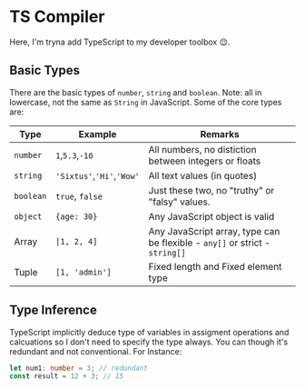 # TS Compiler

Here, I'm tryna add TypeScript to my developer toolbox 😌.

## Basic Types

There are the basic types of `number`, `string` and `boolean`. Note: all in lowercase, not the same as `String` in JavaScript.
Some of the core types are:

| Type      | Example                   | Remarks                                                                     |
| --------- | ------------------------- | --------------------------------------------------------------------------- |
| `number`  | `1`,`5.3`,`-10`           | All numbers, no distiction between integers or floats                       |
| `string`  | `'Sixtus'`,`'Hi'`,`'Wow'` | All text values (in quotes)                                                 |
| `boolean` | `true`, `false`           | Just these two, no "truthy" or "falsy" values.                              |
| `object`  | `{age: 30}`               | Any JavaScript object is valid                                              |
| Array     | `[1, 2, 4]`               | Any JavaScript array, type can be flexible - `any[]` or strict - `string[]` |
| Tuple     | `[1, 'admin']`            | Fixed length and Fixed element type                                         |

## Type Inference

TypeScript implicitly deduce type of variables in assigment operations and calcuations so I don't need to specify the type always. You can though it's redundant and not conventional.
For Instance:

```ts
let num1: number = 3; // redundant
const result = 12 + 3; // 15
```
